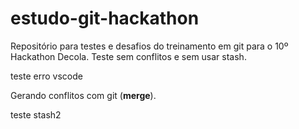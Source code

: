 # estudo-git-hackathon

<p>
Repositório para testes e desafios do treinamento em git para o 10º Hackathon Decola.
Teste sem conflitos e sem usar stash.
</p>

<p>teste erro vscode </p>
<div>
  <p>Gerando conflitos com git 
    (<b>merge</b>).</p>  
</div>

<div>
teste stash2
</div> 